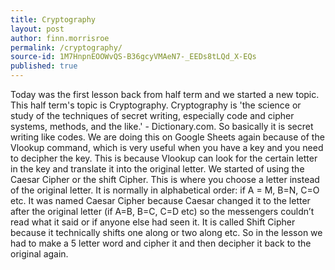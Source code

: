 ```yaml
---
title: Cryptography
layout: post
author: finn.morrisroe
permalink: /cryptography/
source-id: 1M7HnpnEOOWvQS-B36gcyVMAeN7-_EEDs8tLQd_X-EQs
published: true
---
```

Today was the first lesson back from half term and we started a new topic. This half term's topic is Cryptography. Cryptography is 'the science or study of the techniques of secret writing, especially code and cipher systems, methods, and the like.' - Dictionary.com. So basically it is secret writing like codes. We are doing this on Google Sheets again because of the Vlookup command, which is very useful when you have a key and you need to decipher the key. This is because Vlookup can look for the certain letter in the key and translate it into the original letter. We started of using the Caesar Cipher or the shift Cipher. This is where you choose a letter instead of the original letter. It is normally in alphabetical order: if A = M, B=N, C=O etc. It was named Caesar Cipher because Caesar changed it to the letter after the original letter (if A=B, B=C, C=D etc) so the messengers couldn’t read what it said or if anyone else had seen it. It is called Shift Cipher because it technically shifts one along or two along etc. So in the lesson we had to make a 5 letter word and cipher it and then decipher it back to the original again.

